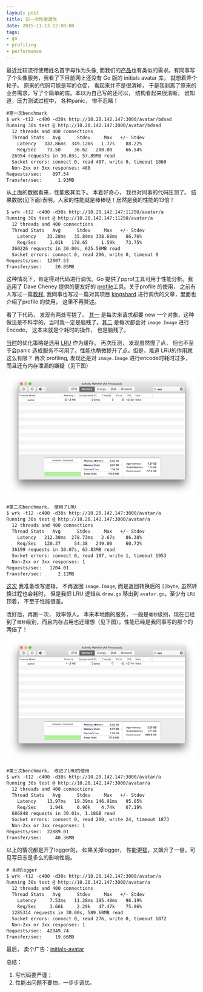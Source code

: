 ```yaml
---
layout: post
title: 记一次性能调优
date: 2015-11-13 12:00:00
tags:
- go
- profiling
- performance
---
```


  最近比较流行使用姓名首字母作为头像, 而我们的[产品](https://drive.wps.cn)也有类似的需求。有同事写了个头像服务，我看了下目前网上还没有 Go 版的 initials avatar 库， 就想着弄个轮子。 原来的代码可能是写的仓促， 看起来并不是很清晰， 于是我剥离了原来的业务需求，写了个简单的库。本以为自己写的还可以， 结构看起来很清晰， 谁知道，压力测试过程中， 各种panic， 惨不忍睹！


```
#第一次benchmark
$ wrk -t12 -c400 -d30s http://10.20.142.147:3000/avatar/bdsad
Running 30s test @ http://10.20.142.147:3000/avatar/bdsad
  12 threads and 400 connections
  Thread Stats   Avg      Stdev     Max   +/- Stdev
    Latency   337.86ms  349.12ms   1.77s    88.22%
    Req/Sec    73.50     36.62   200.00     66.54%
  26954 requests in 30.03s, 57.89MB read
  Socket errors: connect 0, read 407, write 0, timeout 1860
  Non-2xx or 3xx responses: 488
Requests/sec:    897.54
Transfer/sec:      1.93MB
```

从上面的数据看来，性能极其低下。 本着好奇心， 我也对同事的代码压测了。 结果数据(见下面)表明，人家的性能就是棒棒哒！居然是我的性能的13倍！

```
$ wrk -t12 -c400 -d30s http://10.20.142.147:11250/avatar/a
Running 30s test @ http://10.20.142.147:11250/avatar/a
  12 threads and 400 connections
  Thread Stats   Avg      Stdev     Max   +/- Stdev
    Latency    33.28ms   35.89ms 338.68ms   86.76%
    Req/Sec     1.01k   178.65     1.59k    73.75%
  360226 requests in 30.00s, 625.58MB read
  Socket errors: connect 0, read 206, write 0, timeout 0
Requests/sec:  12007.53
Transfer/sec:     20.85MB
```

这种情况下，肯定得对代码进行调优。Go 提供了pprof工具可用于性能分析。我选用了 Dave Cheney 提供的更友好的 [profile](https://github.com/davecheney/profile)工具。关于profile 的使用， 之前有人写过一篇[教程](https://medium.com/code-adventures/profiling-golang-851db2d9ae24), 我同事也写过一篇对其项目 [kingshard](https://github.com/flike/kingshard/blob/master/doc/KingDoc/kingshard_performance_profiling.md) 进行调优的文章，里面也介绍了profile 的使用， 这里不再赘述。


看了下代码， 发现有两处写搓了。 [其一](https://github.com/holys/initials-avatar/blob/3106e5b0e9845178156bbbee5bc058b31926daa8/cmd/avatar/main.go#L44) 是每次来请求都要 new 一个对象，这种做法是不科学的，当时我一定是脑残了。[其二](https://github.com/holys/initials-avatar/blob/3106e5b0e9845178156bbbee5bc058b31926daa8/cmd/avatar/main.go#L54) 是每次都会对 `image.Image` 进行 Encode， 这本来就是个耗时的操作， 也是脑残了。

[当时](https://github.com/holys/initials-avatar/commit/b941fb4cd4077b244a512acf94d531e91193440a)的优化策略是选用 [LRU](https://en.wikipedia.org/wiki/LRU) 作为缓存。 再次压测， 发现虽然慢了点， 但也不至于会panic 造成服务不可用了。性能也稍微提升了点。但是，难道 LRU的作用就这么有限？ 再次 profiling, 发现还是对 `image.Image` 进行encode时耗时过多， 而且还有内存泄漏的嫌疑（见下图）


![](/images/memory_leak.png)

```
#第二次benchmark， 使用了LRU
$ wrk -t12 -c400 -d30s http://10.20.142.147:3000/avatar/a
Running 30s test @ http://10.20.142.147:3000/avatar/a
  12 threads and 400 connections
  Thread Stats   Avg      Stdev     Max   +/- Stdev
    Latency   212.30ms  278.73ms   2.67s    86.38%
    Req/Sec   120.37     54.38   249.00     60.72%
  36199 requests in 30.07s, 63.83MB read
  Socket errors: connect 0, read 187, write 1, timeout 1953
  Non-2xx or 3xx responses: 1
Requests/sec:   1204.01
Transfer/sec:      2.12MB
```


[这次](https://github.com/holys/initials-avatar/commit/f25ea56e8863bb86dfd3d8656d65f310c8c626ce) 我准备改写逻辑， 不再返回 `image.Image`, 而是返回转换后的 `[]byte`, 虽然转换过程也会耗时， 但是我把 LRU 逻辑从 `draw.go` 移出到 `avatar.go`。至少有 `LRU `顶着， 不至于性能很差。

改好后，再跑一次， 效率惊人。 本来本地跑的服务， 一般是`毫秒`级别，现在已经到了`微秒`级别，而且内存占用也还理想（见下图）。性能已经是我同事写的那个的两倍了！

![](/images/memory.png)

```
#第三次benchmark， 改进了LRU的使用
$ wrk -t12 -c400 -d30s http://10.20.142.147:3000/avatar/a
Running 30s test @ http://10.20.142.147:3000/avatar/a
  12 threads and 400 connections
  Thread Stats   Avg      Stdev     Max   +/- Stdev
    Latency    13.97ms   19.39ms 146.91ms   95.05%
    Req/Sec     1.94k     0.96k    4.74k    67.19%
  686848 requests in 30.01s, 1.18GB read
  Socket errors: connect 0, read 200, write 24, timeout 1873
  Non-2xx or 3xx responses: 1
Requests/sec:  22889.01
Transfer/sec:     40.36MB
```

以上的情况都是开了logger的， 如果关掉logger， 性能更猛，又飙升了一倍，可见写日志是多么的影响性能。

```
# 关闭logger
$ wrk -t12 -c400 -d30s http://10.20.142.147:3000/avatar/a
Running 30s test @ http://10.20.142.147:3000/avatar/a
  12 threads and 400 connections
  Thread Stats   Avg      Stdev     Max   +/- Stdev
    Latency     7.53ms   11.28ms 195.48ms   96.19%
    Req/Sec     3.66k     2.29k   47.47k    75.96%
  1285314 requests in 30.00s, 589.60MB read
  Socket errors: connect 0, read 276, write 0, timeout 1872
  Non-2xx or 3xx responses: 1
Requests/sec:  42849.74
Transfer/sec:     19.66MB
```

最后， 卖个广告：[initials-avatar](https://github.com/holys/initials-avatar)

总结：

1. 写代码要严谨；
2. 性能出问题不要怕，一步步调优。

